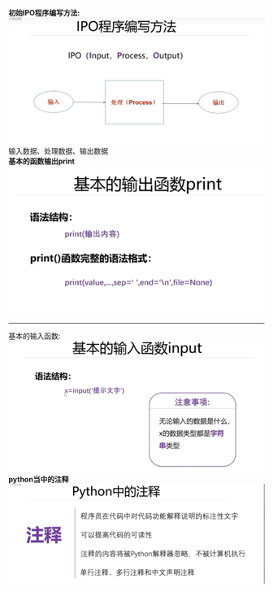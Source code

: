 **初始IPO程序编写方法:**  
![IPO.png](document%2FIPO.png)  
输入数据、处理数据、输出数据  
**基本的函数输出print** 
![基的输出函数print.png](document%2F%E5%9F%BA%E7%9A%84%E8%BE%93%E5%87%BA%E5%87%BD%E6%95%B0print.png)  
***  
基本的输入函数:  
![基本的输入函数Input.png](document%2F%E5%9F%BA%E6%9C%AC%E7%9A%84%E8%BE%93%E5%85%A5%E5%87%BD%E6%95%B0Input.png)  
**python当中的注释**  
![python当中的注释.png](document%2Fpython%E5%BD%93%E4%B8%AD%E7%9A%84%E6%B3%A8%E9%87%8A.png)